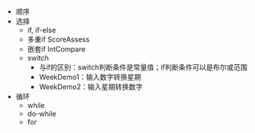 - 顺序
- 选择
  - if, if-else
  - 多重if  ScoreAssess
  - 嵌套if  IntCompare
  - switch
    - 与if的区别：switch判断条件是常量值；if判断条件可以是布尔或范围
    - WeekDemo1：输入数字转换星期
    - WeekDemo2：输入星期转换数字
- 循环
  - while
  - do-while
  - for